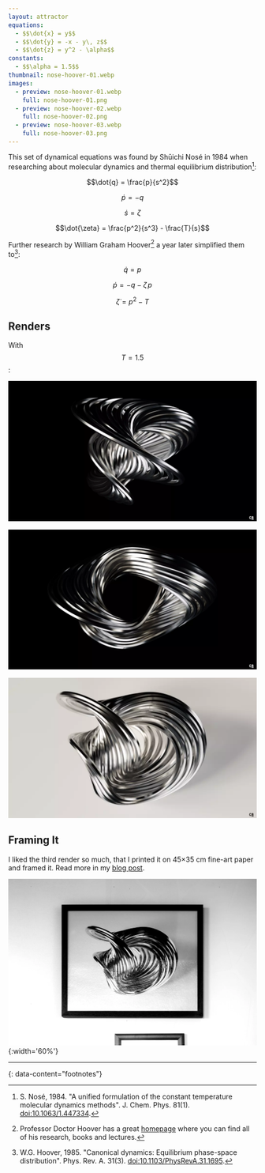 ```yaml
---
layout: attractor
equations:
  - $$\dot{x} = y$$
  - $$\dot{y} = -x - y\, z$$
  - $$\dot{z} = y^2 - \alpha$$
constants:
  - $$\alpha = 1.5$$
thumbnail: nose-hoover-01.webp
images:
  - preview: nose-hoover-01.webp
    full: nose-hoover-01.png
  - preview: nose-hoover-02.webp
    full: nose-hoover-02.png
  - preview: nose-hoover-03.webp
    full: nose-hoover-03.png
---
```

This set of dynamical equations was found by Shūichi Nosé in 1984 when researching about molecular dynamics and thermal equilibrium distribution[^nose-paper]:

$$\dot{q} = \frac{p}{s^2}$$

$$\dot{p} = -q$$

$$\dot{s} = \zeta$$

$$\dot{\zeta} = \frac{p^2}{s^3} - \frac{T}{s}$$

Further research by William Graham Hoover[^hoover] a year later simplified them to[^hoover-paper]:

$$\dot{q} = p$$

$$\dot{p} = -q - \zeta\, p$$

$$\dot{\zeta} = p^2 - T$$

## Renders
With $$T = 1.5$$:

<p><a href="/assets/images/attractors/nose-hoover-01.png" target="_blank">
  <img src="/assets/images/attractors/nose-hoover-01.webp" loading="lazy" alt="Nosé-Hoover-1"/>
</a></p>

<p><a href="/assets/images/attractors/nose-hoover-02.png" target="_blank">
  <img src="/assets/images/attractors/nose-hoover-02.webp" loading="lazy" alt="Nosé-Hoover-2"/>
</a></p>

<p><a href="/assets/images/attractors/nose-hoover-03.png" target="_blank">
  <img src="/assets/images/attractors/nose-hoover-03.webp" loading="lazy" alt="Nosé-Hoover-3"/>
</a></p>

## Framing It
I liked the third render so much, that I printed it on 45×35 cm fine-art paper and framed it.
Read more in my [blog post](/blog/printing-digital-art).

![Printed Nosé-Hoover Attractor](/assets/images/attractors/nose-hoover-print.webp){:width='60%'}

---
{: data-content="footnotes"}

[^nose-paper]: S. Nosé, 1984. \"A unified formulation of the constant temperature molecular dynamics methods\". J. Chem. Phys. 81(1). [doi:10.1063/1.447334](https://doi.org/10.1063/1.447334).

[^hoover]: Professor Doctor Hoover has a great [homepage](https://www.williamhoover.info/) where you can find all of his research, books and lectures.

[^hoover-paper]: W.G. Hoover, 1985. \"Canonical dynamics: Equilibrium phase-space distribution\". Phys. Rev. A. 31(3). [doi:10.1103/PhysRevA.31.1695](https://doi.org/10.1103/PhysRevA.31.1695).
